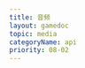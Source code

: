 ```yaml
---
title: 音频
layout: gamedoc
topic: media
categoryName: api
priority: 08-02
---
```


<!-- md game/api/media/_audioContext/InnerAudioContext.md -->
<!-- md game/api/media/_audioContext/createInnerAudioContext.md -->
<!-- md game/api/media/_audioContext/setInnerAudioOption.md -->

<!-- md game/api/media/_audioContext/play.md -->
<!-- md game/api/media/_audioContext/onPlay.md -->
<!-- md game/api/media/_audioContext/offPlay.md -->
<!-- md game/api/media/_audioContext/onCanplay.md -->
<!-- md game/api/media/_audioContext/offCanplay.md -->

<!-- md game/api/media/_audioContext/stop.md -->
<!-- md game/api/media/_audioContext/onStop.md -->
<!-- md game/api/media/_audioContext/offStop.md -->

<!-- md game/api/media/_audioContext/onEnded.md -->
<!-- md game/api/media/_audioContext/offEnded.md -->

<!-- md game/api/media/_audioContext/pause.md -->
<!-- md game/api/media/_audioContext/onPause.md -->
<!-- md game/api/media/_audioContext/offPause.md -->
<!-- md game/api/media/_audioContext/onError.md -->
<!-- md game/api/media/_audioContext/offError.md -->

<!-- md game/api/media/_audioContext/seek.md -->
<!-- md game/api/media/_audioContext/onSeeked.md -->
<!-- md game/api/media/_audioContext/offSeeked.md -->
<!-- md game/api/media/_audioContext/onSeeking.md -->
<!-- md game/api/media/_audioContext/offSeeking.md -->
<!-- md game/api/media/_audioContext/onTimeUpdate.md -->
<!-- md game/api/media/_audioContext/offTimeUpdate.md -->
<!-- md game/api/media/_audioContext/onWaiting.md -->
<!-- md game/api/media/_audioContext/offWaiting.md -->

<!-- md game/api/media/_audioContext/destroy.md -->